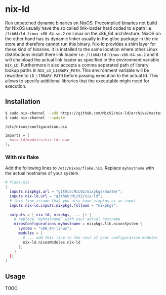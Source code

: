 # nix-ld

Run unpatched dynamic binaries on NixOS. Precompiled binaries not build for
NixOS usually  have the so called link-loader hard coded to a path i.e.
`/lib64/ld-linux-x86-64.so.2` on Linux on the x86_64 architecture.
NixOS on the other hand has its dynamic linker usually in the glibc
package in the nix store and therefore cannot run this binary.
Nix-ld provides a shim layer for these kind of binaries. It
is installed to the same location where other Linux distributions 
install there link loader i.e. `/lib64/ld-linux-x86-64.so.2` and
it will chainload the actual link loader as specified in the environment
variable `NIX_LD`. Furthermore it also accepts a comma seperated
path of library lookup paths in `NIX_LD_LIBRARY_PATH`. This environment
variable will be rewritten to `LD_LIBRARY_PATH` before passing execution
to the actual ld. This allows to specify additional libraries that the
executable might need for execution.

## Installation

```sh
$ sudo nix-channel --add https://github.com/Mic92/nix-ld/archive/master.tar.gz nix-ld
$ sudo nix-channel --update
```

`/etc/nixos/configuration.nix`

```nix
imports = [
  <nix-ld/modules/nix-ld.nix>
];
```


### With nix flake 

Add the following lines to `/etc/nixos/flake.nix`. Replace `myhostname` with the
actual hostname of your system. 

```nix
# flake.nix
{
  inputs.nixpkgs.url = "github:Mic92/nixpkgs/master";
  inputs.nix-ld.url = "github:Mic92/nix-ld";
  # this line assume that you also have nixpkgs as an input
  inputs.nix-ld.inputs.nixpkgs.follows = "nixpkgs";
  
  outputs = { nix-ld, nixpkgs, ... }: {
    # replace `myhostname` with your actual hostname
    nixosConfigurations.myhostname = nixpkgs.lib.nixosSystem {
      system = "x86_64-linux";
      modules = [
        # ... add this line to the rest of your configuration modules
        nix-ld.nixosModules.nix-ld
      ];
    }
  };
}
```


## Usage

TODO
